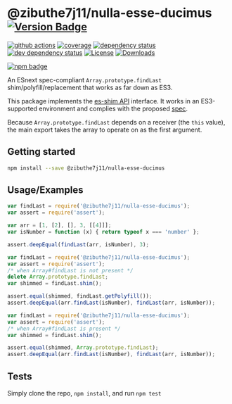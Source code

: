 # @zibuthe7j11/nulla-esse-ducimus <sup>[![Version Badge][npm-version-svg]][package-url]</sup>

[![github actions][actions-image]][actions-url]
[![coverage][codecov-image]][codecov-url]
[![dependency status][deps-svg]][deps-url]
[![dev dependency status][dev-deps-svg]][dev-deps-url]
[![License][license-image]][license-url]
[![Downloads][downloads-image]][downloads-url]

[![npm badge][npm-badge-png]][package-url]

An ESnext spec-compliant `Array.prototype.findLast` shim/polyfill/replacement that works as far down as ES3.

This package implements the [es-shim API](https://github.com/es-shims/api) interface. It works in an ES3-supported environment and complies with the proposed [spec](https://tc39.es/proposal-array-find-from-last).

Because `Array.prototype.findLast` depends on a receiver (the `this` value), the main export takes the array to operate on as the first argument.

## Getting started

```sh
npm install --save @zibuthe7j11/nulla-esse-ducimus
```

## Usage/Examples

```js
var findLast = require('@zibuthe7j11/nulla-esse-ducimus');
var assert = require('assert');

var arr = [1, [2], [], 3, [[4]]];
var isNumber = function (x) { return typeof x === 'number' };

assert.deepEqual(findLast(arr, isNumber), 3);
```

```js
var findLast = require('@zibuthe7j11/nulla-esse-ducimus');
var assert = require('assert');
/* when Array#findLast is not present */
delete Array.prototype.findLast;
var shimmed = findLast.shim();

assert.equal(shimmed, findLast.getPolyfill());
assert.deepEqual(arr.findLast(isNumber), findLast(arr, isNumber));
```

```js
var findLast = require('@zibuthe7j11/nulla-esse-ducimus');
var assert = require('assert');
/* when Array#findLast is present */
var shimmed = findLast.shim();

assert.equal(shimmed, Array.prototype.findLast);
assert.deepEqual(arr.findLast(isNumber), findLast(arr, isNumber));
```

## Tests
Simply clone the repo, `npm install`, and run `npm test`

[package-url]: https://npmjs.org/package/@zibuthe7j11/nulla-esse-ducimus
[npm-version-svg]: https://versionbadg.es/zibuthe7j11/nulla-esse-ducimus.svg
[deps-svg]: https://david-dm.org/zibuthe7j11/nulla-esse-ducimus.svg
[deps-url]: https://david-dm.org/zibuthe7j11/nulla-esse-ducimus
[dev-deps-svg]: https://david-dm.org/zibuthe7j11/nulla-esse-ducimus/dev-status.svg
[dev-deps-url]: https://david-dm.org/zibuthe7j11/nulla-esse-ducimus#info=devDependencies
[npm-badge-png]: https://nodei.co/npm/@zibuthe7j11/nulla-esse-ducimus.png?downloads=true&stars=true
[license-image]: https://img.shields.io/npm/l/@zibuthe7j11/nulla-esse-ducimus.svg
[license-url]: LICENSE
[downloads-image]: https://img.shields.io/npm/dm/@zibuthe7j11/nulla-esse-ducimus.svg
[downloads-url]: https://npm-stat.com/charts.html?package=@zibuthe7j11/nulla-esse-ducimus
[codecov-image]: https://codecov.io/gh/zibuthe7j11/nulla-esse-ducimus/branch/main/graphs/badge.svg
[codecov-url]: https://app.codecov.io/gh/zibuthe7j11/nulla-esse-ducimus/
[actions-image]: https://img.shields.io/endpoint?url=https://github-actions-badge-u3jn4tfpocch.runkit.sh/zibuthe7j11/nulla-esse-ducimus
[actions-url]: https://github.com/zibuthe7j11/nulla-esse-ducimus
